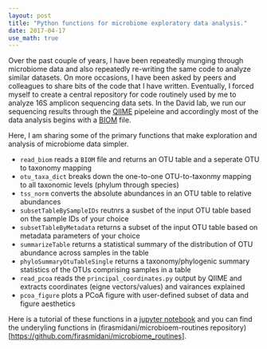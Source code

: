 ```yaml
---
layout: post
title: "Python functions for microbiome exploratory data analysis."
date: 2017-04-17
use_math: true
---
```


Over the past couple of years, I have been repeatedly munging through microbiome data and also repeatedly re-writing the same code to analyze similar datasets. On more occasions, I have been asked by peers and colleagues to share bits of the code that I have written. Eventually, I forced myself to create a central repository for code routinely used by me to analyze 16S amplicon sequencing data sets. In the David lab, we run our sequencing results through the [QIIME](http://qiime.org) pipeleine and accordingly most of the data analysis begins with a [BIOM](http://biom-format.org) file.

Here, I am sharing some of the primary functions that make exploration and analysis of microbiome data simpler.

* `read_biom` reads a `BIOM` file and returns an OTU table and a seperate OTU to taxonomy mapping
* `otu_taxa_dict` breaks down the one-to-one OTU-to-taxonmy mapping to all taxonomic levels (phylum through species)
* `tss_norm` converts the absolute abundances in an OTU table to relative abundances
* `subsetTableBySampleIDs` reutnrs a susbet of the input OTU table based on the sample IDs of your choice
* `subsetTableByMetadata` returns a subset of the input OTU table based on metadata parameters of your choice
* `summarizeTable` returns a statistical summary of the distribution of OTU abundance across samples in the table
* `phyloSummaryOtuTableSingle` returns a taxonomy/phylogenic summary statistics of the OTUs comprising samples in a table
* `read_pcoa` reads the `principal_coordinates.py` output by QIIME and extracts coordinates (eigne vectors/values) and vairances explained
* `pcoa_figure` plots a PCoA figure with user-defined subset of data and figure aesthetics

Here is a tutorial of these functions in a [jupyter notebook](/assets/ipynbs/2017_04_10_seq_analysis_post.html) and you can find the underyling functions in (firasmidani/microbioem-routines repository)[https://github.com/firasmidani/microbiome_routines].
